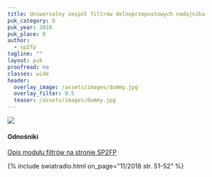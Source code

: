 ```yaml
---
title: Uniwersalny zespół filtrów dolnoprzepustowych nadajnika
puk_category: D
puk_year: 2018
puk_place: 8
author: 
  - sp2fp
tagline: ""
layout: puk
proofread: no
classes: wide
header:
  overlay_image: /assets/images/dummy.jpg
  overlay_filter: 0.5
  teaser: /assets/images/dummy.jpg
---
```




![](assets/img/work-in-progress.jpg) 


#### Odnośniki

[Opis modułu filtrów na stronie SP2FP](http://www.profimot.pl/sp2fp/LPF_HF_50wat/LPF_HF_50wat_sp2fp.html)

 



{% include swiatradio.html on_page="11/2018 str. 51-52" %}

 








